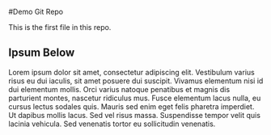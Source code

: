 #Demo Git Repo

This is the first file in this repo.

## Ipsum Below 
Lorem ipsum dolor sit amet, consectetur adipiscing elit. Vestibulum varius risus eu dui iaculis, sit amet posuere dui suscipit. Vivamus elementum nisi id dui elementum mollis. Orci varius natoque penatibus et magnis dis parturient montes, nascetur ridiculus mus. Fusce elementum lacus nulla, eu cursus lectus sodales quis. Mauris sed enim eget felis pharetra imperdiet. Ut dapibus mollis lacus. Sed vel risus massa. Suspendisse tempor velit quis lacinia vehicula. Sed venenatis tortor eu sollicitudin venenatis.